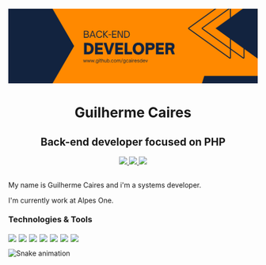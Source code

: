 <p align="center" style="margin-bottom: 10px;">
  <img src="./assets/banner.png" /> 
</p>

<h1 align="center">Guilherme Caires</h1>
<h2 align="center">Back-end developer focused on PHP</h2>

<p align="center" style="margin: 10px 0;">

  <a href="https://github.com/gcairesdev" target="_blank" >
    <img src="https://img.shields.io/badge/-gcairesdev-12233f?style=for-the-badge&color=12233f&labelColor=333333&logo=github&logoColor=white&link=https://github.com/gcairesdev"></img>
  </a>

  <a href="https://www.linkedin.com/in/guilherme-caires" target="_blank" >
    <img src="https://img.shields.io/badge/-Guilherme%20Caires-12233f?style=for-the-badge&color=12233f&labelColor=333333&logo=Linkedin&logoColor=white&link=https://www.linkedin.com/in/guilherme-caires/"></img>
  </a>

  <a href="mailto:contatogcaires@gmail.com" target="_blank" >
    <img src="https://img.shields.io/badge/-contatogcaires@gmail.com-12233f?style=for-the-badge&color=12233f&labelColor=333333&logo=Gmail&logoColor=white&link=mailto:contatogcaires@gmail.com"></img>
  </a>

</p>

<p style="margin-top: 30px;">My name is Guilherme Caires and i'm a systems developer.</p>

<p>I'm currently work at Alpes One.</p>

<h3 style="margin: 20px 0 20px 0">Technologies & Tools</h3>

<p style="display: flex; flex-direction: row;">

  <img style="margin-right: 5px;" src="https://img.shields.io/badge/Code-PHP-informational?style=flat&logo=php&logoColor=white&color=12233f">

  <img style="margin-right: 5px;" src="https://img.shields.io/badge/Tools-MySQL-informational?style=flat&logo=mysql&logoColor=white&color=12233f">

  <img style="margin-right: 5px;" src="https://img.shields.io/badge/OS-Linux-informational?style=flat&logo=linux&logoColor=white&color=12233f">

  <img style="margin-right: 5px;" src="https://img.shields.io/badge/Code-JavaScript-informational?style=flat&logo=javascript&logoColor=white&color=12233f">
  
  <img style="margin-right: 5px;" src="https://img.shields.io/badge/Code-HTML-informational?style=flat&logo=HTML5&logoColor=white&color=12233f">
  
  <img style="margin-right: 5px;" src="https://img.shields.io/badge/Code-CSS-informational?style=flat&logo=CSS3&logoColor=white&color=12233f">

  <img style="margin-right: 5px;" src="https://img.shields.io/badge/Editor-VSCode-informational?style=flat&logo=visual-studio-code&logoColor=white&color=12233f">

</p>

![Snake animation](https://github.com/gcairesdev/gcairesdev/blob/output/github-contribution-grid-snake.svg)
